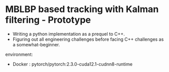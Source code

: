 # MBLBP based tracking with Kalman filtering - Prototype

- Writing a python implementation as a prequel to C++. 
- Figuring out all engineering challenges before facing C++ challenges as a somewhat-beginner.

environment:
- Docker : pytorch/pytorch:2.3.0-cuda12.1-cudnn8-runtime

